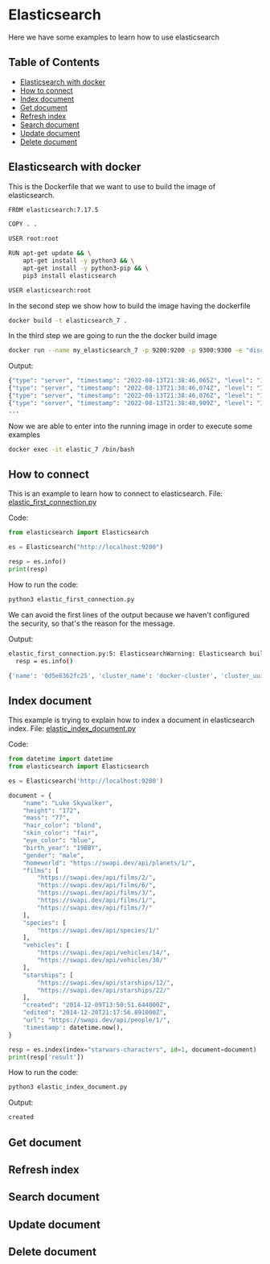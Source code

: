 # Elasticsearch
Here we have some examples to learn how to use elasticsearch

## Table of Contents
* [Elasticsearch with docker](#elasticsearch-with-docker)
* [How to connect](#how-to-connect)
* [Index document](#index-document)
* [Get document](#get-document)
* [Refresh index](#refresh-index)
* [Search document](#search-document)
* [Update document](#update-document)
* [Delete document](#delete-document) 

## Elasticsearch with docker
This is the Dockerfile that we want to use to build the image of elasticsearch.
```sh
FROM elasticsearch:7.17.5

COPY . .

USER root:root

RUN apt-get update && \
    apt-get install -y python3 && \
    apt-get install -y python3-pip && \
    pip3 install elasticsearch

USER elasticsearch:root
```

In the second step we show how to build the image having the dockerfile
```sh
docker build -t elasticsearch_7 .
```

In the third step we are going to run the the docker build image
```sh
docker run --name my_elasticsearch_7 -p 9200:9200 -p 9300:9300 -e "discovery.type=single-node" elasticsearch_7
```

Output:
```sh
{"type": "server", "timestamp": "2022-08-13T21:38:46,065Z", "level": "INFO", "component": "o.e.n.Node", "cluster.name": "docker-cluster", "node.name": "0d5e6362fc25", "message": "version[7.17.5], pid[8], build[default/docker/8d61b4f7ddf931f219e3745f295ed2bbc50c8e84/2022-06-23T21:57:28.736740635Z], OS[Linux/5.10.47-linuxkit/amd64], JVM[Oracle Corporation/OpenJDK 64-Bit Server VM/18.0.1.1/18.0.1.1+2-6]" }
{"type": "server", "timestamp": "2022-08-13T21:38:46,074Z", "level": "INFO", "component": "o.e.n.Node", "cluster.name": "docker-cluster", "node.name": "0d5e6362fc25", "message": "JVM home [/usr/share/elasticsearch/jdk], using bundled JDK [true]" }
{"type": "server", "timestamp": "2022-08-13T21:38:46,076Z", "level": "INFO", "component": "o.e.n.Node", "cluster.name": "docker-cluster", "node.name": "0d5e6362fc25", "message": "JVM arguments [-Xshare:auto, -Des.networkaddress.cache.ttl=60, -Des.networkaddress.cache.negative.ttl=10, -XX:+AlwaysPreTouch, -Xss1m, -Djava.awt.headless=true, -Dfile.encoding=UTF-8, -Djna.nosys=true, -XX:-OmitStackTraceInFastThrow, -XX:+ShowCodeDetailsInExceptionMessages, -Dio.netty.noUnsafe=true, -Dio.netty.noKeySetOptimization=true, -Dio.netty.recycler.maxCapacityPerThread=0, -Dio.netty.allocator.numDirectArenas=0, -Dlog4j.shutdownHookEnabled=false, -Dlog4j2.disable.jmx=true, -Dlog4j2.formatMsgNoLookups=true, -Djava.locale.providers=SPI,COMPAT, --add-opens=java.base/java.io=ALL-UNNAMED, -Djava.security.manager=allow, -XX:+UseG1GC, -Djava.io.tmpdir=/tmp/elasticsearch-11754709223291658995, -XX:+HeapDumpOnOutOfMemoryError, -XX:+ExitOnOutOfMemoryError, -XX:HeapDumpPath=data, -XX:ErrorFile=logs/hs_err_pid%p.log, -Xlog:gc*,gc+age=trace,safepoint:file=logs/gc.log:utctime,pid,tags:filecount=32,filesize=64m, -Des.cgroups.hierarchy.override=/, -Xms992m, -Xmx992m, -XX:MaxDirectMemorySize=520093696, -XX:G1HeapRegionSize=4m, -XX:InitiatingHeapOccupancyPercent=30, -XX:G1ReservePercent=15, -Des.path.home=/usr/share/elasticsearch, -Des.path.conf=/usr/share/elasticsearch/config, -Des.distribution.flavor=default, -Des.distribution.type=docker, -Des.bundled_jdk=true]" }
{"type": "server", "timestamp": "2022-08-13T21:38:48,909Z", "level": "INFO", "component": "o.e.p.PluginsService", "cluster.name": "docker-cluster", "node.name": "0d5e6362fc25", "message": "loaded module [aggs-matrix-stats]" }
...
```

Now we are able to enter into the running image in order to execute some examples
```sh
docker exec -it elastic_7 /bin/bash
```

## How to connect
This is an example to learn how to connect to elasticsearch.
File: [elastic_first_connection.py](elastic_first_connection.py)

Code:
```python
from elasticsearch import Elasticsearch

es = Elasticsearch("http://localhost:9200")

resp = es.info()
print(resp)
```

How to run the code:
```sh
python3 elastic_first_connection.py
```

We can avoid the first lines of the output because we haven't configured the security, so that's the reason for the message.

Output:
```sh
elastic_first_connection.py:5: ElasticsearchWarning: Elasticsearch built-in security features are not enabled. Without authentication, your cluster could be accessible to anyone. See https://www.elastic.co/guide/en/elasticsearch/reference/7.17/security-minimal-setup.html to enable security.
  resp = es.info()

{'name': '0d5e6362fc25', 'cluster_name': 'docker-cluster', 'cluster_uuid': '8zVf_MuGTLGbUyFQFjALYQ', 'version': {'number': '7.17.5', 'build_flavor': 'default', 'build_type': 'docker', 'build_hash': '8d61b4f7ddf931f219e3745f295ed2bbc50c8e84', 'build_date': '2022-06-23T21:57:28.736740635Z', 'build_snapshot': False, 'lucene_version': '8.11.1', 'minimum_wire_compatibility_version': '6.8.0', 'minimum_index_compatibility_version': '6.0.0-beta1'}, 'tagline': 'You Know, for Search'}
```

## Index document
This example is trying to explain how to index a document in elasticsearch index.
File: [elastic_index_document.py](elastic_index_document.py)

Code:
```python
from datetime import datetime
from elasticsearch import Elasticsearch

es = Elasticsearch('http://localhost:9200')

document = {
    "name": "Luke Skywalker",
    "height": "172",
    "mass": "77",
    "hair_color": "blond",
    "skin_color": "fair",
    "eye_color": "blue",
    "birth_year": "19BBY",
    "gender": "male",
    "homeworld": "https://swapi.dev/api/planets/1/",
    "films": [
        "https://swapi.dev/api/films/2/",
        "https://swapi.dev/api/films/6/",
        "https://swapi.dev/api/films/3/",
        "https://swapi.dev/api/films/1/",
        "https://swapi.dev/api/films/7/"
    ],
    "species": [
        "https://swapi.dev/api/species/1/"
    ],
    "vehicles": [
        "https://swapi.dev/api/vehicles/14/",
        "https://swapi.dev/api/vehicles/30/"
    ],
    "starships": [
        "https://swapi.dev/api/starships/12/",
        "https://swapi.dev/api/starships/22/"
    ],
    "created": "2014-12-09T13:50:51.644000Z",
    "edited": "2014-12-20T21:17:56.891000Z",
    "url": "https://swapi.dev/api/people/1/",
    'timestamp': datetime.now(),
}

resp = es.index(index="starwars-characters", id=1, document=document)
print(resp['result'])
```

How to run the code:
```sh
python3 elastic_index_document.py
```

Output:
```sh
created
```

## Get document

## Refresh index

## Search document

## Update document

## Delete document
